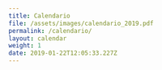 ```yaml
---
title: Calendario
file: /assets/images/calendario_2019.pdf
permalink: /calendario/
layout: calendar
weight: 1
date: 2019-01-22T12:05:33.227Z
---
```



